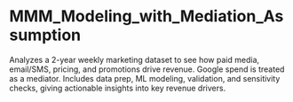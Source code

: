 # MMM_Modeling_with_Mediation_Assumption
Analyzes a 2-year weekly marketing dataset to see how paid media, email/SMS, pricing, and promotions drive revenue. Google spend is treated as a mediator. Includes data prep, ML modeling, validation, and sensitivity checks, giving actionable insights into key revenue drivers.
